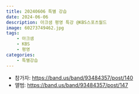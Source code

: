 ```yaml
---
title: 20240606 특별 강습
date: 2024-06-06
description: 아크샘 평영 특강 @KBS스포츠월드
image: 60273749462.jpg
tags:
    - 아크샘
    - KBS
    - 평영
categories:
    - 특별강습
---
```


- 참가자: https://band.us/band/93484357/post/140
- 앨범: https://band.us/band/93484357/post/147